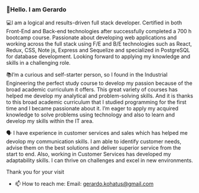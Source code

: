 ### 👋Hello. I am Gerardo

💻I am a logical and results-driven full stack developer. Certified in both Front-End and Back-end technologies after successfully completed a 700 h bootcamp course. Passionate about developing web applications and working across the full stack using F/E and B/E technologies such as React, Redux, CSS, Note js, Express and Sequelize and specialized in PostgreSQL for database development. Looking forward to applying my knowledge and skills in a challenging role.

📚I’m a curious and self-starter person, so I found in the Industrial Engineering the perfect study course to develop my passion because of the broad academic curriculum it offers. This great variety of courses has helped me develop my analytical and problem-solving skills.
And it is thanks to this broad academic curriculum that I studied programming for the first time and I became passionate about it. I’m eager to apply my acquired knowledge to solve problems using technology and also to learn and develop my skills within the IT area.

🗣 I have experience in customer services and sales which has helped me devolop my communication skills. I am able to identify customer needs, advise them on the best solutions and deliver superior service from the start to end. Also, working in Customer Services has developed my adaptability skills. I can thrive on challenges and excel in new environments.

Thank you for your visit
- 📫 How to reach me:
Email: gerardo.kohatus@gmail.com

